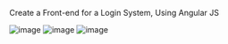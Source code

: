 Create a Front-end for a Login System, Using Angular JS

![image](https://github.com/user-attachments/assets/98f483e1-d07d-423d-8c6d-39038c21c524)
![image](https://github.com/user-attachments/assets/19d9893b-e38a-4361-a7b8-ff10c8b1d97f)
![image](https://github.com/user-attachments/assets/fdde11d4-a1e0-464e-b29a-cadde64f436e)
